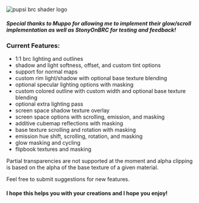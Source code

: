 ![pupsi brc shader logo](https://i.ibb.co/w4zTZtq/pupsibrcshaderlogo.png "pupsi brc shader logo")

##### Special thanks to Muppo for allowing me to implement their glow/scroll implementation as well as StonyOnBRC for testing and feedback!

### Current Features:
- 1:1 brc lighting and outlines
- shadow and light softness, offset, and custom tint options
- support for normal maps
- custom rim light/shadow with optional base texture blending
- optional specular lighting options with masking
- custom colored outline with custom width and optional base texture blending
- optional extra lighting pass
- screen space shadow texture overlay
- screen space options with scrolling, emission, and masking
- additive cubemap reflections with masking
- base texture scrolling and rotation with masking
- emission hue shift, scrolling, rotation, and masking
- glow masking and cycling
- flipbook textures and masking

Partial transparencies are not supported at the moment and alpha clipping is based on the alpha of the base texture of a given material.

Feel free to submit suggestions for new features.

#### I hope this helps you with your creations and I hope you enjoy!